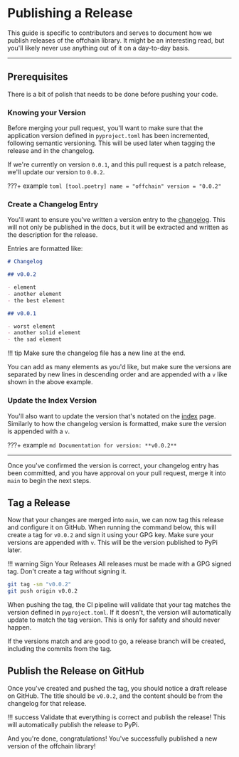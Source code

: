 # Publishing a Release

This guide is specific to contributors and serves to document how we publish releases of the offchain library.
It might be an interesting read, but you'll likely never use anything out of it on a day-to-day basis.

---

## Prerequisites

There is a bit of polish that needs to be done before pushing your code.

### Knowing your Version

Before merging your pull request, you'll want to make sure that the application version defined in `pyproject.toml`
has been incremented, following semantic versioning. This will be used later when tagging the release and in the changelog.

If we're currently on version `0.0.1`, and this pull request is a patch release, we'll update our version
to `0.0.2`.

???+ example
    ```toml
    [tool.poetry]
    name = "offchain"
    version = "0.0.2"
    ```

### Create a Changelog Entry

You'll want to ensure you've written a version entry to the [changelog](https://github.com/ourzora/offchain/blob/main/docs/changelog.md).
This will not only be published in the docs, but it will be extracted and written as the description for the release.

Entries are formatted like:

```md
# Changelog

## v0.0.2

- element
- another element
- the best element

## v0.0.1

- worst element
- another solid element
- the sad element
```

!!! tip
    Make sure the changelog file has a new line at the end.

You can add as many elements as you'd like, but make sure the versions are separated by new lines in descending order and are appended with a `v` like shown in the above example.

### Update the Index Version
You'll also want to update the version that's notated on the [index](https://ourzora.github.io/offchain/) page.
Similarly to how the changelog version is formatted, make sure the version is appended with a `v`.

???+ example
    ```md
    Documentation for version: **v0.0.2**
    ```

---

Once you've confirmed the version is correct, your changelog entry has been committed, and you have approval on
your pull request, merge it into `main` to begin the next steps.

## Tag a Release

Now that your changes are merged into `main`, we can now tag this release and configure it on GitHub.
When running the command below, this will create a tag for `v0.0.2` and sign it using your GPG key.
Make sure your versions are appended with `v`. This will be the version published to PyPi later.

!!! warning Sign Your Releases
    All releases must be made with a GPG signed tag. Don't create a tag without signing it.

```bash
git tag -sm "v0.0.2"
git push origin v0.0.2
```

When pushing the tag, the CI pipeline will validate that your tag matches the version defined in `pyproject.toml`.
If it doesn't, the version will automatically update to match the tag version. This is only for safety and should never happen.

If the versions match and are good to go, a release branch will be created, including the commits from the tag.

## Publish the Release on GitHub

Once you've created and pushed the tag, you should notice a draft release on GitHub. The title should be `v0.0.2`,
and the content should be from the changelog for that release.

!!! success
    Validate that everything is correct and publish the release! This will automatically publish the release to PyPi.

And you're done, congratulations! You've successfully published a new version of the offchain library!
